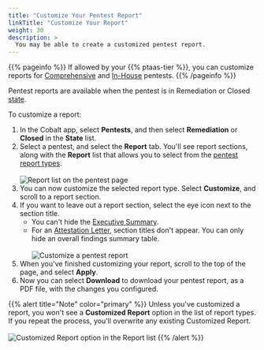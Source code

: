 ```yaml
---
title: "Customize Your Pentest Report"
linkTitle: "Customize Your Report"
weight: 30
description: >
  You may be able to create a customized pentest report.
---
```


{{% pageinfo %}}
If allowed by your {{% ptaas-tier %}}, you can customize reports for [Comprehensive](/getting-started/glossary/#comprehensive-pentest) and [In-House](/getting-started/glossary/#in-house-pentest) pentests.
{{% /pageinfo %}}

Pentest reports are available when the pentest is in Remediation or Closed [state](/platform-deep-dive/pentests/pentest-process/pentest-states/).

To customize a report:

1. In the Cobalt app, select **Pentests**, and then select **Remediation** or **Closed** in the **State** list.
1. Select a pentest, and select the **Report** tab. You'll see report sections,
   along with the **Report** list that allows you to select from the [pentest report
   types](/platform-deep-dive/pentests/reports/#pentest-report-types).<br><br>
   ![Report list on the pentest page](/deepdive/PentestReportTypes.png "Select a report type for your pentest")
1. You can now customize the selected report type. Select **Customize**, and scroll to a
   report section.
1. If you want to leave out a report section, select the eye icon next to the section title.
    - You can't hide the [Executive Summary](/platform-deep-dive/pentests/reports/report-contents/#executive-summary).
    - For an [Attestation Letter](/getting-started/glossary/#attestation-letter), section titles don't appear. You can only hide an overall findings summary table.<br><br>
   ![Customize a pentest report](/deepdive/CustomizePentestReport.png "Select the eye icon to leave a section out of a pentest report")
1. When you've finished customizing your report, scroll to the top of the page, and select **Apply**.
1. Now you can select **Download** to download your pentest report, as a PDF file, with the
   changes you configured.
   
{{% alert title="Note" color="primary" %}}
Unless you've customized a report, you won't see a **Customized Report** option in the list of report types. If you repeat the process, you'll overwrite any existing Customized Report.<br><br>
![Customized Report option in the Report list](/deepdive/CustomizedReport.png "Customized Report option in the Report list")
{{% /alert %}}
